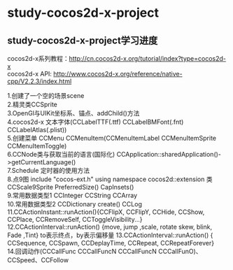 study-cocos2d-x-project
===
study-cocos2d-x-project学习进度 
---
cocos2d-x系列教程：http://cn.cocos2d-x.org/tutorial/index?type=cocos2d-x  
cocos2d-x API: http://www.cocos2d-x.org/reference/native-cpp/V2.2.3/index.html  

1.创建了一个空的场景scene  
2.精灵类CCSprite  
3.OpenGl与UIKit坐标系、锚点、addChild()方法    
4.cocos2d-x 文本字体(CCLabelTTF(.ttf) CCLabelBMFont(.fnt) CCLabelAtlas(.plist))  
5.创建菜单 CCMenu CCMenuItem(CCMenuItemLabel CCMenuItemSprite CCMenuItemToggle)  
6.CCNode类与获取当前的语言(国际化) CCApplication::sharedApplication()->getCurrentLanguage()  
7.Schedule 定时器的使用方法    
8.点9图  include "cocos-ext.h"  using namespace cocos2d::extension  类CCScale9Sprite  PreferredSize() CapInsets()   
9.常用数据类型1 CCInteger CCString CCArray   
10.常用数据类型2 CCDictionary create() CCLog   
11.CCActionInstant::runAction(){CCFlipX, CCFlipY, CCHide, CCShow, CCPlace, CCRemoveSelf, CCToggleVisibility...}  
12.CCActionInterval::runAction() {move, jump ,scale, rotate skew, blink, Fade ,Tint} to表示终点，by表示偏移量
13.CCActionInterval::runAction() { CCSequence, CCSpawn, CCDeplayTime, CCRepeat, CCRepeatForever}   
14.回调动作(CCCallFunc CCCallFuncN CCCallFuncN CCCallFunO)、CCSpeed、CCFollow  

  